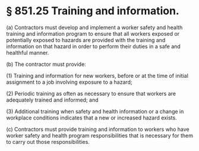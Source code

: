 # § 851.25   Training and information.

(a) Contractors must develop and implement a worker safety and health training and information program to ensure that all workers exposed or potentially exposed to hazards are provided with the training and information on that hazard in order to perform their duties in a safe and healthful manner.


(b) The contractor must provide:


(1) Training and information for new workers, before or at the time of initial assignment to a job involving exposure to a hazard;


(2) Periodic training as often as necessary to ensure that workers are adequately trained and informed; and


(3) Additional training when safety and health information or a change in workplace conditions indicates that a new or increased hazard exists.


(c) Contractors must provide training and information to workers who have worker safety and health program responsibilities that is necessary for them to carry out those responsibilities. 




